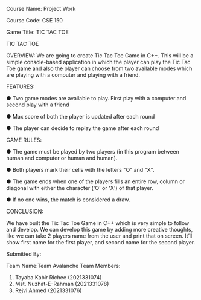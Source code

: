 Course Name: Project Work

Course Code: CSE 150

Game Title: TIC TAC TOE

TIC TAC TOE

OVERVIEW: 
We are going to create Tic Tac Toe Game in C++. This will be a simple
console-based application in which the player can play the Tic Tac Toe game and
also the player can choose from two available modes which are playing with a
computer and playing with a friend.

FEATURES: 

● Two game modes are available to play. First play with a computer and
second play with a friend

● Max score of both the player is updated after each round

● The player can decide to replay the game after each round

GAME RULES: 

● The game must be played by two players (in this program between
human and computer or human and human).

● Both players mark their cells with the letters "O" and "X".

● The game ends when one of the players fills an entire row, column or
diagonal with either the character ('O' or 'X') of that player.

● If no one wins, the match is considered a draw.

CONCLUSION: 

We have built the Tic Tac Toe Game in C++ which is very simple to follow and
develop. We can develop this game by adding more creative thoughts, like we
can take 2 players name from the user and print that on screen. It’ll show first
name for the first player, and second name for the second player.

Submitted By:

Team Name:Team Avalanche
Team Members:
1. Tayaba Kabir Richee (2021331074)
2. Mst. Nuzhat-E-Rahman (2021331078)
3. Rejvi Ahmed (2021331076)
